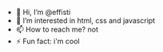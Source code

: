 - 👋 Hi, I’m @effisti
- 👀 I’m interested in html, css and javascript
- 📫 How to reach me? not
- ⚡ Fun fact: i'm cool

<!---
effisti/effisti is a ✨ special ✨ repository because its `README.md` (this file) appears on your GitHub profile.
You can click the Preview link to take a look at your changes.
--->
